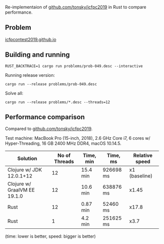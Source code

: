 Re-implementaion of [github.com/tonsky/icfpc2019](https://github.com/tonsky/icfpc2019) in Rust to compare performance.

## Problem

[icfpcontest2019.github.io](https://icfpcontest2019.github.io)

## Building and running

```
RUST_BACKTRACE=1 cargo run problems/prob-049.desc --interactive
```

Running release version:

```
cargo run --release problems/prob-049.desc
```

Solve all:

```
cargo run --release problems/*.desc --threads=12
```

## Performance comparison

Compared to [github.com/tonsky/icfpc2019](https://github.com/tonsky/icfpc2019).

Test machine: MacBook Pro (15-inch, 2018), 2.6 GHz Core i7, 6 cores w/ Hyper-Threading, 16 GB 2400 MHz DDR4, macOS 10.14.5.

| Solution                     | No of Threads | Time, min | Time, ms  | Relative speed |
|------------------------------|---------------|-----------|-----------| ---------------|
| Clojure w/ JDK 12.0.1+12     | 12            | 15.4 min  | 926698 ms | x1 (baseline)  |
| Clojure w/ GraalVM EE 19.1.0 | 12            | 10.6 min  | 638876 ms | x1.45          |
| Rust                         | 12            | 0.87 min  | 52460 ms  | x17.8          |
| Rust                         | 1             | 4.2 min   | 251625 ms | x3.7           |

(time: lower is better, speed: bigger is better)